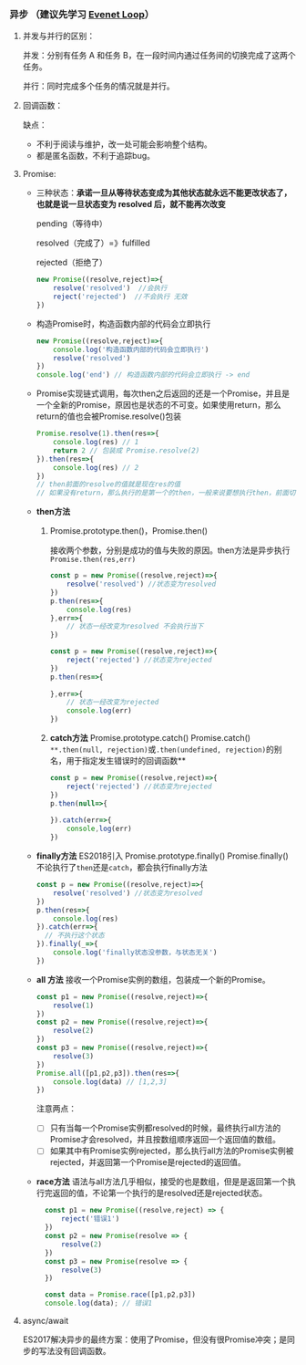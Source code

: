### 异步    （建议先学习  [Evenet Loop](http://baidu.com)）

1. 并发与并行的区别：

   并发：分别有任务 A 和任务 B，在一段时间内通过任务间的切换完成了这两个任务。

   并行：同时完成多个任务的情况就是并行。

2. 回调函数：

   缺点：

   - 不利于阅读与维护，改一处可能会影响整个结构。
   - 都是匿名函数，不利于追踪bug。

3. Promise:

   - 三种状态：**承诺一旦从等待状态变成为其他状态就永远不能更改状态了，也就是说一旦状态变为 resolved 后，就不能再次改变**

     pending（等待中）

     resolved（完成了）=》fulfilled

     rejected（拒绝了）

     ```js
     new Promise((resolve,reject)=>{
         resolve('resolved')  //会执行
         reject('rejected')  //不会执行 无效
     })
     ```

   - 构造Promise时，构造函数内部的代码会立即执行

     ```js
     new Promise((resolve,reject)=>{
         console.log('构造函数内部的代码会立即执行')
         resolve('resolved')
     })
     console.log('end') // 构造函数内部的代码会立即执行 -> end
     ```

   - Promise实现链式调用，每次then之后返回的还是一个Promise，并且是一个全新的Promise，原因也是状态的不可变。如果使用return，那么return的值也会被Promise.resolve()包装

     ```js
     Promise.resolve(1).then(res=>{
         console.log(res) // 1
         return 2 // 包装成 Promise.resolve(2)
     }).then(res=>{
         console.log(res) // 2
     })
     // then前面的resolve的值就是现在res的值 
     // 如果没有return，那么执行的是第一个的then，一般来说要想执行then，前面切记return
     ```

   - **then方法**

     1. Promise.prototype.then()，Promise.then()

        接收两个参数，分别是成功的值与失败的原因。then方法是异步执行 `Promise.then(res,err)`

        ```js
        const p = new Promise((resolve,reject)=>{
            resolve('resolved') //状态变为resolved
        })
        p.then(res=>{
            console.log(res) 
        },err=>{
            // 状态一经改变为resolved 不会执行当下
        })
        
        const p = new Promise((resolve,reject)=>{
            reject('rejected') //状态变为rejected
        })
        p.then(res=>{
          
        },err=>{
            // 状态一经改变为rejected 
            console.log(err)
        })
        ```

     2. **catch方法** Promise.prototype.catch() Promise.catch() `**.then(null, rejection)`或`.then(undefined, rejection)`的别名，用于指定发生错误时的回调函数**

        ```js
        const p = new Promise((resolve,reject)=>{
            reject('rejected') //状态变为rejected
        })
        p.then(null=>{
            
        }).catch(err=>{
            console,log(err)
        })
        ```

   - **finally方法** ES2018引入 Promise.prototype.finally() Promise.finally()  不论执行了`then`还是`catch`，都会执行finally方法

     ```js
     const p = new Promise((resolve,reject)=>{
         resolve('resolved') //状态变为resolved
     })
     p.then(res=>{
         console.log(res) 
     }).catch(err=>{
       // 不执行这个状态  
     }).finally(_=>{
         console.log('finally状态没参数，与状态无关')
     })
     ```

   - **all 方法**  接收一个Promise实例的数组，包装成一个新的Promise。

     ```js
     const p1 = new Promise((resolve,reject)=>{
         resolve(1)
     })
     const p2 = new Promise((resolve,reject)=>{
         resolve(2)
     })
     const p3 = new Promise((resolve,reject)=>{
         resolve(3)
     })
     Promise.all([p1,p2,p3]).then(res=>{
         console.log(data) // [1,2,3]
     })
     ```

     注意两点：

     - [ ] 只有当每一个Promise实例都resolved的时候，最终执行all方法的Promise才会resolved，并且按数组顺序返回一个返回值的数组。
     - [ ] 如果其中有Promise实例rejected，那么执行all方法的Promise实例被rejected，并返回第一个Promise是rejected的返回值。

   - **race方法** 语法与all方法几乎相似，接受的也是数组，但是是返回第一个执行完返回的值，不论第一个执行的是resolved还是rejected状态。

     ```js
       const p1 = new Promise((resolve,reject) => {
           reject('错误1')
       })
       const p2 = new Promise(resolve => {
           resolve(2)
       })
       const p3 = new Promise(resolve => {
           resolve(3)
       })
     
       const data = Promise.race([p1,p2,p3])
       console.log(data); // 错误1
     ```

4. async/await 

   ES2017解决异步的最终方案：使用了Promise，但没有很Promise冲突；是同步的写法没有回调函数。
